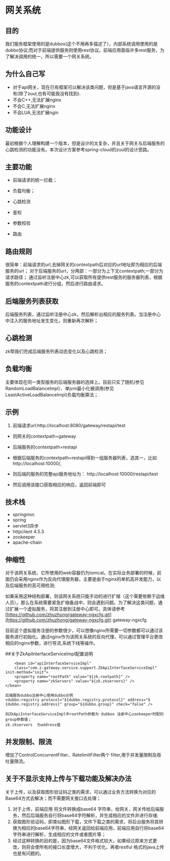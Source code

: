 # 网关系统



## 目的

我们服务框架使用的是dubbox(这个不用再多描述了），内部系统调用使用的是dubbo协议;而对于前端提供服务则使用rest协议。前端应用面临许多rest服务，为了解决调用的统一，所以需要一个网关系统。

## 为什么自己写



- 对于api网关，现在已有框架可以解决该类问题，但是基于java语言开源的没有(除了zuul,也有可能我没有找到).
- 不会C++,无法扩展nginx
- 不会C,无法扩展nginx
- 不会LUA,无法扩展ngin



## 功能设计

最初根据个人理解构建一个版本，但是设计的太复杂，并且关于网关与后端服务的心跳检测的功能没有。本次设计方案参考spring-cloud的zuul的设计思路。

## 主要功能



- 前端请求的统一拦截；


- 负载均衡；

- 心跳检测
- 鉴权
- 参数校验
- 路由


## 路由规则

很简单：前端请求的url,去掉网关的contextpath后对应的url地址即为相应的后端服务的url；
	对于后端服务的url，分两部：一部分为上下文contextpath;一部分为请求路径；
	通过监听注册中心zk,可以获取所有提供rest服务的服务器列表，根据服务的contextpath进行分组，然后进行路由请求。


## 后端服务列表获取

后端服务列表，通过监听注册中心zk，然后解析出相应的服务列表。当注册中心中注入的服务地址发生变化，则重新再次解析；
## 心跳检测
zk帮我们完成后端服务列表动态变化以及心跳检测；
## 负载均衡
主要体现在同一类型服务的后端服务器的选择上。目前只实了随机(参见RandomLoadBalanceImpl）、单jvm最小化被调用(参见LeastActiveLoadBalanceImpl)负载均衡算法；

## 示例




1. 前端请求url:http://localhost:8080/gateway/restapi/test
	


- 则网关的contextpath=gateway
	
- 后端服务的contextpath=restapi


- 根据后端服务的contextpath=restapi得到一组服务器列表，选其一，比如http://localhost:10000/,
- 则后端的服务的完整api服务地址为：
http://localhost:10000/restapi/test

- 然后调用该接口获取相应的响应，返回前端即可



## 技术栈



- springmvc
- spring
- servlet3异步
- httpclient 4.5.3
- zookeeper
- apache-chain


## 伸缩性

对于该网关系统，它所使用的web容器仍为tomcat。在实际业务部署的时候，前面仍会采用nginx作为反向代理服务器，主要是由于nginx的单机高并发能力，以及后端服务的高可用检测;

如果采用这种结构部署，则该网关系统只能手动的进行扩缩（这个需要依赖于运维人员）。那么在系统需要紧急扩缩备战中，则会遇到问题。为了解决这类问题，通过扩展一个虚拟服务，将其注册到注册中心即可。具体请参考[https://github.com/zhuzhong/gateway-ngxcfg.git](https://github.com/zhuzhong/gateway-ngxcfg.git) gateway-ngxcfg

目前这个虚拟服务注册的参数很少，可以想像nginx所需要一切参数都可以通过该服务进行初始化。通过nginx作为该网关系统的反向代理，可以通过管理平台更改相应的nginx参数，进行导流,系统下线等操作。

##关于ZkApiInterfaceServiceImpl配置说明

		<bean id="apiInterfaceServiceImpl"
		class="com.z.gateway.service.support.ZkApiInterfaceServiceImpl" init-method="init">
		<property name="rootPath" value="${zk.rootpath}" />
		<property name="zkServers" value="${zk.zkservers}" />
	</bean>
	
	后端服务dubbo注册中心使用dubbo示例
	<dubbo:registry protocol="${dubbo.registry.protocol}" address="$		{dubbo.registry.address}" group="${dubbo.group}" check="false" />
	
	则ZkApiInterfaceServiceImpl中rootPath参数为 dubbox 注册中心zookeeper时配的group参数值；
	zk.zkservers  为address值

## 并发限制、限流

增加了ControlConcurrentFilter、RatelimitFilter两个 filter,用于并发量限制及吞吐量限流。

## 关于不显示支持上传与下载功能及解决办法
关于上传，以及获取图形验证码之类的需求，可以通过业务方法转换为对应的Base64方式去解决；而不需要网关接口去处理；
      
1. 对于上传，前端应用 将文件转换成base64 字符串，给网关，网关传给后端服务，然后后端服务自行将base64字符解析，并生成相应的文件并进行存储;
2. 获取图形验证码，即类似图形下载，文件下载之类的需求，将后台服务将其转换为相应的base64字符串，经网关返回给前端应用，前端应用自行将base64字符串进行解析，生成相应的文件或者图片等；
3. 经过这种转换的目的是，因为base64文件格式较大，如果经过原来方式更改，则将会使所有的接口长度增大，不利于优化，再者restful  格式的java上传也是有问题的。

